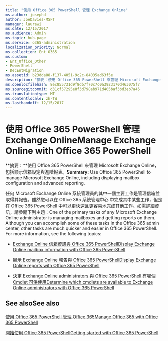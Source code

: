 ```yaml
---
title: "使用 Office 365 PowerShell 管理 Exchange Online"
ms.author: josephd
author: JoeDavies-MSFT
manager: laurawi
ms.date: 12/15/2017
ms.audience: Admin
ms.topic: hub-page
ms.service: o365-administration
localization_priority: Normal
ms.collection: Ent_O365
ms.custom:
- Ent_Office_Other
- PowerShell
- DecEntMigration
ms.assetid: b23dda88-f137-4051-9c2c-84035ad63f5e
description: "摘要︰使用 Office 365 PowerShell 來管理 Microsoft Exchange Online，包括顯示信箱組態，以及進階報告。"
ms.openlocfilehash: 8ec855731d9f8db7f70c7c0a3923170d463075f7
ms.sourcegitcommit: d31cf57295e8f3d798ab971d405baf3bd3eb7a45
ms.translationtype: MT
ms.contentlocale: zh-TW
ms.lasthandoff: 12/15/2017
---
```

# <a name="manage-exchange-online-with-office-365-powershell"></a><span data-ttu-id="a3433-103">使用 Office 365 PowerShell 管理 Exchange Online</span><span class="sxs-lookup"><span data-stu-id="a3433-103">Manage Exchange Online with Office 365 PowerShell</span></span>

 <span data-ttu-id="a3433-104">**摘要：**使用 Office 365 PowerShell 來管理 Microsoft Exchange Online，包括顯示信箱設定與進階報表。</span><span class="sxs-lookup"><span data-stu-id="a3433-104">**Summary:** Use Office 365 PowerShell to manage Microsoft Exchange Online, including displaying mailbox configuration and advanced reporting.</span></span>
  
<span data-ttu-id="a3433-p101">任何 Microsoft Exchange Online 系統管理員的其中一個主要工作是管理信箱並取得其報告。雖然您可以在 Office 365 系統管理中心 中完成其中某些工作，但是在 Office 365 PowerShell 中可以更快速且更容易地完成其他工作。如需詳細資訊，請參閱下列主題：</span><span class="sxs-lookup"><span data-stu-id="a3433-p101">One of the primary tasks of any Microsoft Exchange Online administrator is managing mailboxes and getting reports on them. Although you can accomplish some of these tasks in the Office 365 admin center, other tasks are much quicker and easier in Office 365 PowerShell. For more information, see the following topics:</span></span>
  
- [<span data-ttu-id="a3433-108"> Exchange Online 信箱資訊與 Office 365 PowerShell</span><span class="sxs-lookup"><span data-stu-id="a3433-108">Display Exchange Online mailbox information with Office 365 PowerShell</span></span>](https://technet.microsoft.com/en-us/library/mt771881%28v=exchg.160%29.aspx)
    
- [<span data-ttu-id="a3433-109">顯示 Exchange Online 報告與 Office 365 PowerShell</span><span class="sxs-lookup"><span data-stu-id="a3433-109">Display Exchange Online reports with Office 365 PowerShell</span></span>](https://technet.microsoft.com/en-us/library/mt771882%28v=exchg.160%29.aspx)
    
- [<span data-ttu-id="a3433-110">決定 Exchange Online administrators 與 Office 365 PowerShell 有哪個 Cmdlet 可供使用</span><span class="sxs-lookup"><span data-stu-id="a3433-110">Determine which cmdlets are available to Exchange Online administrators with Office 365 PowerShell</span></span>](https://technet.microsoft.com/en-us/library/mt771883%28v=exchg.160%29.aspx)
    
## <a name="see-also"></a><span data-ttu-id="a3433-111">See also</span><span class="sxs-lookup"><span data-stu-id="a3433-111">See also</span></span>

#### 

[<span data-ttu-id="a3433-112">使用 Office 365 PowerShell 管理 Office 365</span><span class="sxs-lookup"><span data-stu-id="a3433-112">Manage Office 365 with Office 365 PowerShell</span></span>](manage-office-365-with-office-365-powershell.md)
  
[<span data-ttu-id="a3433-113">開始使用 Office 365 PowerShell</span><span class="sxs-lookup"><span data-stu-id="a3433-113">Getting started with Office 365 PowerShell</span></span>](getting-started-with-office-365-powershell.md)

